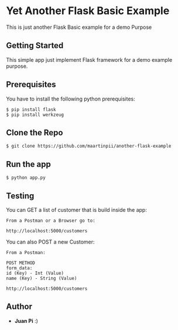 # Yet Another Flask Basic Example
This is just another Flask Basic example for a demo Purpose

## Getting Started

This simple app just implement Flask framework for a demo example purpose.


## Prerequisites

You have to install the following python prerequisites:

```
$ pip install flask
$ pip install werkzeug
```

## Clone the Repo

```
$ git clone https://github.com/maartinpii/another-flask-example
```
## Run the app

```
$ python app.py
```

## Testing

You can GET a list of customer that is build inside the app:

```
From a Postman or a Browser go to: 

http://localhost:5000/customers
```

You can also POST a new Customer:

```
From a Postman:

POST METHOD
form_data:
id (Key) - Int (Value)
name (Key) - String (Value)

http://localhost:5000/customers
```

## Author

* **Juan Pi** :)

